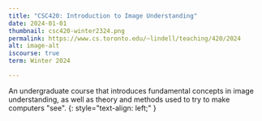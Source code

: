 ```yaml
---
title: "CSC420: Introduction to Image Understanding"
date: 2024-01-01
thumbnail: csc420-winter2324.png
permalink: https://www.cs.toronto.edu/~lindell/teaching/420/2024
alt: image-alt
iscourse: true
term: Winter 2024

---
```


An undergraduate course that introduces fundamental concepts in image understanding, as well as theory and methods used to try to make computers "see".
{: style="text-align: left;" }
